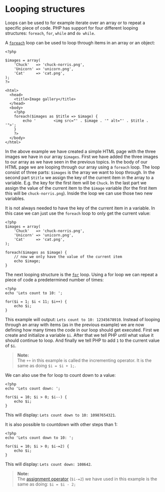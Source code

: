 Looping structures
==================

Loops can be used to for example iterate over an array or to repeat a specific piece of code. PHP has support for four different looping structures: `foreach`, `for`, `while` and `do while`.

A [`foreach`][foreach] loop can be used to loop through items in an array or an object:

    <?php

    $images = array(
        'Chuck'   => 'chuck-norris.png',
        'Unicorn' => 'unicorn.png',
        'Cat'     => 'cat.png',
    );
    ?>

    <html>
      <head>
        <title>Image gallery</title>
      </head>
      <body>
        <?php
        foreach($images as $title => $image) {
            echo '        <img src="' . $image . '" alt="' . $title . '">';
        }
        ?>
      </body>
    </html>

In the above example we have created a simple HTML page with the three images we have in our array `$images`. First we have added the three images to our array as we have seen in the previous topics. In the body of our HTML page we are looping through our array using a `foreach` loop. The loop consist of three parts: `$images` is the array we want to loop through. In the second part `$title` we assign the key of the current item in the array to a variable. E.g. the key for the first item will be `Chuck`. In the last part we assign the value of the current item to the `$image` variable (for the first item this will be `chuck-norris.png`). Inside the loop we can use those two new variables.

It is not always needed to have the key of the current item in a variable. In this case we can just use the `foreach` loop to only get the current value:

    <?php
    $images = array(
        'Chuck'   => 'chuck-norris.png',
        'Unicorn' => 'unicorn.png',
        'Cat'     => 'cat.png',
    );

    foreach($images as $image) {
        // now we only have the value of the current item
        echo $image;
    }

The next looping structure is the [`for`][for] loop. Using a for loop we can repeat a piece of code a predetermined number of times:

    <?php
    echo 'Lets count to 10: ';

    for($i = 1; $i < 11; $i++) {
        echo $i;
    }

This example will output: `Lets count to 10: 12345678910`. Instead of looping through an array with items (as in the previous example) we are now defining how many times the code in our loop should get executed. First we create and initialize a variable `$i`. After that we tell PHP until what value it should continue to loop. And finally we tell PHP to add `1` to the current value of `$i`.

> **Note:**  
> The `++` in this example is called the incrementing operator. It is the same as doing `$i = $i + 1;`.

We can also use the for loop to count down to a value:

    <?php
    echo 'Lets count down: ';

    for($i = 10; $i > 0; $i--) {
        echo $i;
    }

This will display: `Lets count down to 10: 10987654321`.

It is also possible to countdown with other steps than 1:

    <?php
    echo 'Lets count down to 10: ';

    for($i = 10; $i > 0; $i-=2) {
        echo $i;
    }

This will display: `Lets count down: 108642`.

> **Note:**  
> The [assignment operator][assigment-operator] (`$i-=2`) we have used in this example is the same as doing: `$i = $i - 2;`

[foreach]:http://php.net/manual/en/control-structures.foreach.php
[for]:http://php.net/manual/en/control-structures.for.php
[incrementing-operator]:http://php.net/manual/en/language.operators.increment.php
[assigment-operator]:http://php.net/manual/en/language.operators.assignment.php